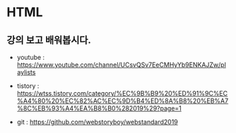 # HTML





## 강의 보고 배워봅시다.

- youtube : https://www.youtube.com/channel/UCsvQSv7EeCMHyYb9ENKAJZw/playlists



- tistory : https://wtss.tistory.com/category/%EC%9B%B9%20%ED%91%9C%EC%A4%80%20%EC%82%AC%EC%9D%B4%ED%8A%B8%20%EB%A7%8C%EB%93%A4%EA%B8%B0%282019%29?page=1



- git : https://github.com/webstoryboy/webstandard2019
